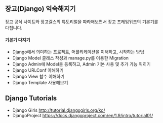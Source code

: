 ## 장고(Django) 익숙해지기
장고 공식 사이트와 장고걸스의 튜토리얼을 따라해보면서 장고 프레임워크의 기본기를 다집니다.

#### 기본기 다지기
- Django에서 의미하는 프로젝트, 어플리케이션을 이해하고, 시작하는 방법
- Django Model 클래스 작성과 manage.py를 이용한 Migration
- Django Admin에 Model을 등록하고, Admin 기본 사용 및 추가 기능 익히기
- Django URLConf 이해하기
- Django View 함수 이해하기
- Django Template 사용해보기

## Django Tutorials
  - Django Girls
  http://tutorial.djangogirls.org/ko/
  - DjangoProject
  https://docs.djangoproject.com/en/1.9/intro/tutorial01/
